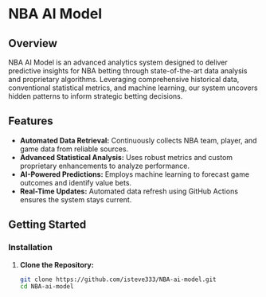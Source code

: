 # NBA AI Model

## Overview
NBA AI Model is an advanced analytics system designed to deliver predictive insights for NBA betting through state-of-the-art data analysis and proprietary algorithms. Leveraging comprehensive historical data, conventional statistical metrics, and machine learning, our system uncovers hidden patterns to inform strategic betting decisions.

## Features
- **Automated Data Retrieval:** Continuously collects NBA team, player, and game data from reliable sources.
- **Advanced Statistical Analysis:** Uses robust metrics and custom proprietary enhancements to analyze performance.
- **AI-Powered Predictions:** Employs machine learning to forecast game outcomes and identify value bets.
- **Real-Time Updates:** Automated data refresh using GitHub Actions ensures the system stays current.

## Getting Started

### Installation
1. **Clone the Repository:**
   ```sh
   git clone https://github.com/isteve333/NBA-ai-model.git
   cd NBA-ai-model
